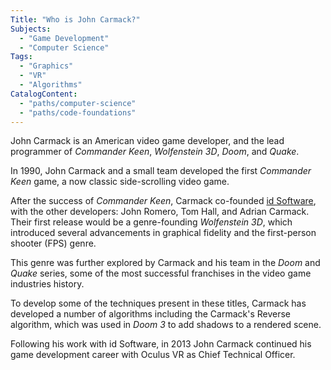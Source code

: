 ```yaml
---
Title: "Who is John Carmack?"
Subjects:
  - "Game Development"
  - "Computer Science"
Tags:
  - "Graphics"
  - "VR"
  - "Algorithms"
CatalogContent:
  - "paths/computer-science"
  - "paths/code-foundations"
---
```


John Carmack is an American video game developer, and the lead programmer of *Commander Keen*, *Wolfenstein 3D*, *Doom*, and *Quake*.

In 1990, John Carmack and a small team developed the first *Commander Keen* game, a now classic side-scrolling video game.

After the success of *Commander Keen*, Carmack co-founded [id Software](https://www.idsoftware.com), with the other developers: John Romero, Tom Hall, and Adrian Carmack. Their first release would be a genre-founding *Wolfenstein 3D*, which introduced several advancements in graphical fidelity and the first-person shooter (FPS) genre.

This genre was further explored by Carmack and his team in the *Doom* and *Quake* series, some of the most successful franchises in the video game industries history.

To develop some of the techniques present in these titles, Carmack has developed a number of algorithms including the Carmack's Reverse algorithm, which was used in *Doom 3* to add shadows to a rendered scene.

Following his work with id Software, in 2013 John Carmack continued his game development career with Oculus VR as Chief Technical Officer.
